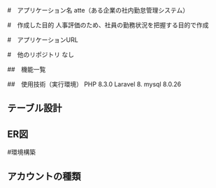 #　アプリケーション名
atte（ある企業の社内勤怠管理システム）

#　作成した目的
人事評価のため、社員の勤務状況を把握する目的で作成

#　アプリケーションURL

#　他のリポジトリ
なし

##　機能一覧

##　使用技術（実行環境）
PHP 8.3.0
Laravel 8.
mysql 8.0.26

## テーブル設計


## ER図


#環境構築


## アカウントの種類
